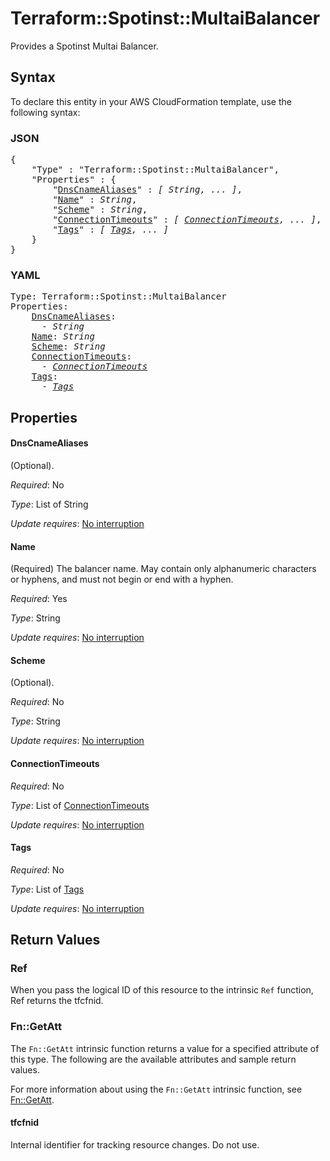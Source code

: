 # Terraform::Spotinst::MultaiBalancer

Provides a Spotinst Multai Balancer.

## Syntax

To declare this entity in your AWS CloudFormation template, use the following syntax:

### JSON

<pre>
{
    "Type" : "Terraform::Spotinst::MultaiBalancer",
    "Properties" : {
        "<a href="#dnscnamealiases" title="DnsCnameAliases">DnsCnameAliases</a>" : <i>[ String, ... ]</i>,
        "<a href="#name" title="Name">Name</a>" : <i>String</i>,
        "<a href="#scheme" title="Scheme">Scheme</a>" : <i>String</i>,
        "<a href="#connectiontimeouts" title="ConnectionTimeouts">ConnectionTimeouts</a>" : <i>[ <a href="connectiontimeouts.md">ConnectionTimeouts</a>, ... ]</i>,
        "<a href="#tags" title="Tags">Tags</a>" : <i>[ <a href="tags.md">Tags</a>, ... ]</i>
    }
}
</pre>

### YAML

<pre>
Type: Terraform::Spotinst::MultaiBalancer
Properties:
    <a href="#dnscnamealiases" title="DnsCnameAliases">DnsCnameAliases</a>: <i>
      - String</i>
    <a href="#name" title="Name">Name</a>: <i>String</i>
    <a href="#scheme" title="Scheme">Scheme</a>: <i>String</i>
    <a href="#connectiontimeouts" title="ConnectionTimeouts">ConnectionTimeouts</a>: <i>
      - <a href="connectiontimeouts.md">ConnectionTimeouts</a></i>
    <a href="#tags" title="Tags">Tags</a>: <i>
      - <a href="tags.md">Tags</a></i>
</pre>

## Properties

#### DnsCnameAliases

(Optional).

_Required_: No

_Type_: List of String

_Update requires_: [No interruption](https://docs.aws.amazon.com/AWSCloudFormation/latest/UserGuide/using-cfn-updating-stacks-update-behaviors.html#update-no-interrupt)

#### Name

(Required) The balancer name. May contain only alphanumeric characters or hyphens, and must not begin or end with a hyphen.

_Required_: Yes

_Type_: String

_Update requires_: [No interruption](https://docs.aws.amazon.com/AWSCloudFormation/latest/UserGuide/using-cfn-updating-stacks-update-behaviors.html#update-no-interrupt)

#### Scheme

(Optional).

_Required_: No

_Type_: String

_Update requires_: [No interruption](https://docs.aws.amazon.com/AWSCloudFormation/latest/UserGuide/using-cfn-updating-stacks-update-behaviors.html#update-no-interrupt)

#### ConnectionTimeouts

_Required_: No

_Type_: List of <a href="connectiontimeouts.md">ConnectionTimeouts</a>

_Update requires_: [No interruption](https://docs.aws.amazon.com/AWSCloudFormation/latest/UserGuide/using-cfn-updating-stacks-update-behaviors.html#update-no-interrupt)

#### Tags

_Required_: No

_Type_: List of <a href="tags.md">Tags</a>

_Update requires_: [No interruption](https://docs.aws.amazon.com/AWSCloudFormation/latest/UserGuide/using-cfn-updating-stacks-update-behaviors.html#update-no-interrupt)

## Return Values

### Ref

When you pass the logical ID of this resource to the intrinsic `Ref` function, Ref returns the tfcfnid.

### Fn::GetAtt

The `Fn::GetAtt` intrinsic function returns a value for a specified attribute of this type. The following are the available attributes and sample return values.

For more information about using the `Fn::GetAtt` intrinsic function, see [Fn::GetAtt](https://docs.aws.amazon.com/AWSCloudFormation/latest/UserGuide/intrinsic-function-reference-getatt.html).

#### tfcfnid

Internal identifier for tracking resource changes. Do not use.

